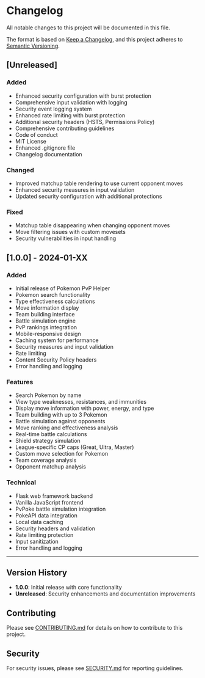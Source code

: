 # Changelog

All notable changes to this project will be documented in this file.

The format is based on [Keep a Changelog](https://keepachangelog.com/en/1.0.0/),
and this project adheres to [Semantic Versioning](https://semver.org/spec/v2.0.0.html).

## [Unreleased]

### Added
- Enhanced security configuration with burst protection
- Comprehensive input validation with logging
- Security event logging system
- Enhanced rate limiting with burst protection
- Additional security headers (HSTS, Permissions Policy)
- Comprehensive contributing guidelines
- Code of conduct
- MIT License
- Enhanced .gitignore file
- Changelog documentation

### Changed
- Improved matchup table rendering to use current opponent moves
- Enhanced security measures in input validation
- Updated security configuration with additional protections

### Fixed
- Matchup table disappearing when changing opponent moves
- Move filtering issues with custom movesets
- Security vulnerabilities in input handling

## [1.0.0] - 2024-01-XX

### Added
- Initial release of Pokemon PvP Helper
- Pokemon search functionality
- Type effectiveness calculations
- Move information display
- Team building interface
- Battle simulation engine
- PvP rankings integration
- Mobile-responsive design
- Caching system for performance
- Security measures and input validation
- Rate limiting
- Content Security Policy headers
- Error handling and logging

### Features
- Search Pokemon by name
- View type weaknesses, resistances, and immunities
- Display move information with power, energy, and type
- Team building with up to 3 Pokemon
- Battle simulation against opponents
- Move ranking and effectiveness analysis
- Real-time battle calculations
- Shield strategy simulation
- League-specific CP caps (Great, Ultra, Master)
- Custom move selection for Pokemon
- Team coverage analysis
- Opponent matchup analysis

### Technical
- Flask web framework backend
- Vanilla JavaScript frontend
- PvPoke battle simulation integration
- PokeAPI data integration
- Local data caching
- Security headers and validation
- Rate limiting protection
- Input sanitization
- Error handling and logging

---

## Version History

- **1.0.0**: Initial release with core functionality
- **Unreleased**: Security enhancements and documentation improvements

## Contributing

Please see [CONTRIBUTING.md](CONTRIBUTING.md) for details on how to contribute to this project.

## Security

For security issues, please see [SECURITY.md](SECURITY.md) for reporting guidelines. 